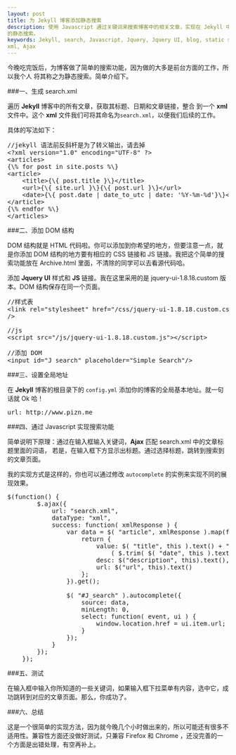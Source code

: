 ```yaml
---
layout: post
title: 为 Jekyll 博客添加静态搜索
description: 使用 Javascript 通过关键词来搜索博客中的相关文章，实现在 Jekyll 中
的静态搜索。
keywords: Jekyll, search, Javascript, Jquery, Jquery UI, blog, static search,
xml, Ajax
---
```


今晚吃完饭后，为博客做了简单的搜索功能，因为做的大多是前台方面的工作，所以我个人
将其称之为静态搜索。简单介绍下。

###一、生成 search.xml

遍历 <strong>Jekyll</strong> 博客中的所有文章，获取其标题、日期和文章链接，整合
到一个 <strong>xml</strong> 文件中。这个 <strong>xml</strong> 文件我们可将其命名为<code
class="v-code">search.xml</code>，以便我们后续的工作。

具体的写法如下：
<pre class="html" name="colorcode">
//jekyll 语法前反斜杆是为了转义输出，请去掉
&lt;?xml version="1.0" encoding="UTF-8" ?&gt;
&lt;articles&gt;
{\% for post in site.posts %\}
&lt;article&gt;
    &lt;title&gt;{\{ post.title }\}&lt;/title&gt;
    &lt;url&gt;{\{ site.url }\}{\{ post.url }\}&lt;/url&gt;
    &lt;date&gt;{\{ post.date | date_to_utc | date: '%Y-%m-%d'}\}&lt;/date&gt;
&lt;/article&gt;
{\% endfor %\}
&lt;/articles&gt;
</pre>

###二、添加 DOM 结构

DOM 结构就是 HTML 代码啦。你可以添加到你希望的地方，但要注意一点，就是你添加 DOM 结构的地方要有相应的 CSS 链接和 JS 链接。我把这个简单的搜索功能放在 Archive.html 里面，不清除的同学可以去看源代码哈。

添加 <strong>Jquery UI</strong> 样式和 <strong>JS</strong> 链接。我在这里采用的是 jquery-ui-1.8.18.custom 版本。DOM 结构保存在同一个页面。

<pre class="html" name="colorcode">
//样式表
&lt;link rel="stylesheet" href="/css/jquery-ui-1.8.18.custom.css" type="text/css"
/&gt;

//js
&lt;script src="/js/jquery-ui-1.8.18.custom.js"&gt;&lt;/script&gt;

//添加 DOM
&lt;input id="J_search" placeholder="Simple Search"/&gt;
</pre>

###三、设置全局地址

在 <strong>Jekyll</strong> 博客的根目录下的 <code class="v-code">config.yml</code> 添加你的博客的全局基本地址。就一句话就 Ok 哈！

<pre class="html" name="colorcode">
url: http://www.pizn.me
</pre>


###四、通过 Javascript 实现搜索功能

简单说明下原理：通过在输入框输入关键词，<strong>Ajax</strong> 匹配 search.xml 中的文章标题里面的词语，
若是，在输入框下方显示出标题。通过选择标题，跳转到搜索到的文章页面。

我的实现方式是这样的，你也可以通过修改 <code class="v-code">autocomplete</code>
的实例来实现不同的展现效果。
<pre class="javascript" name="colorcode">
$(function() {
		$.ajax({
            url: "search.xml",
            dataType: "xml",
            success: function( xmlResponse ) {
                var data = $( "article", xmlResponse ).map(function() {
                    return {
                        value: $( "title", this ).text() + ", " +
                            ( $.trim( $( "date", this ).text() ) ),
                        desc: $("description", this).text(),
                        url: $("url", this).text()
                    };
                }).get();

                $( "#J_search" ).autocomplete({
                    source: data,
                    minLength: 0,
                    select: function( event, ui ) {
                        window.location.href = ui.item.url;
                    }
                });
            }
        });
    });
</pre>

###五、测试

在输入框中输入你所知道的一些关键词，如果输入框下拉菜单有内容，选中它，成功跳转到对应的文章页面。那么，你成功了。

###六、总结

这是一个很简单的实现方法，因为就今晚几个小时做出来的，所以可能还有很多不适用性。兼容性方面还没做好测试，只兼容 Firefox 和 Chrome ，还没完善的一个方面是出错处理，有空再补上。
